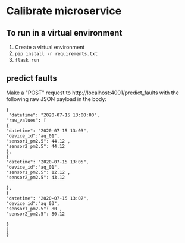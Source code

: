 # Calibrate microservice

## To run in a virtual environment
1. Create a virtual environment
2. `pip install -r requirements.txt`
3. `flask run`


## predict faults

Make a "POST" request to http://localhost:4001/predict_faults with the following raw JSON payload in the body:

```{json}
{
 "datetime": "2020-07-15 13:00:00", 
"raw_values": [ 
{
"datetime": "2020-07-15 13:03",
"device_id":"aq_01", 
"sensor1_pm2.5": 44.12 , 
"sensor2_pm2.5": 44.12 
}, 
{
"datetime": "2020-07-15 13:05",
"device_id":"aq_01", 
"sensor1_pm2.5": 12.12 , 
"sensor2_pm2.5": 43.12

}, 
{
"datetime": "2020-07-15 13:07",
"device_id":"aq_03", 
"sensor1_pm2.5": 80 , 
"sensor2_pm2.5": 80.12

}
]
}
```
